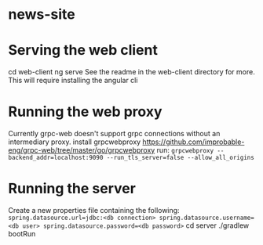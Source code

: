 # news-site

# Serving the web client
cd web-client
ng serve
See the readme in the web-client directory for more. This will require installing the angular cli


# Running the web proxy
Currently grpc-web doesn't support grpc connections without an intermediary proxy. 
install grpcwebproxy https://github.com/improbable-eng/grpc-web/tree/master/go/grpcwebproxy
run: `grpcwebproxy --backend_addr=localhost:9090 --run_tls_server=false --allow_all_origins`


# Running the server
Create a new properties file containing the following:
`
spring.datasource.url=jdbc:<db connection>
spring.datasource.username=<db user>
spring.datasource.password=<db password>
`
cd server
./gradlew bootRun 

